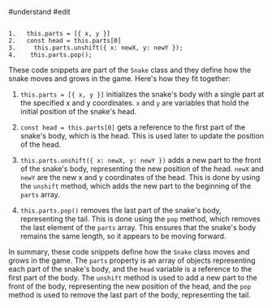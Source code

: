 #understand #edit

```Explain what these do and how they fit together

1.   this.parts = [{ x, y }]
2.   const head = this.parts[0]
3.     this.parts.unshift({ x: newX, y: newY });
4.    this.parts.pop();
```


These code snippets are part of the `Snake` class and they define how the snake moves and grows in the game. Here's how they fit together:

1. `this.parts = [{ x, y }]` initializes the snake's body with a single part at the specified x and y coordinates. `x` and `y` are variables that hold the initial position of the snake's head.

2. `const head = this.parts[0]` gets a reference to the first part of the snake's body, which is the head. This is used later to update the position of the head.

3. `this.parts.unshift({ x: newX, y: newY })` adds a new part to the front of the snake's body, representing the new position of the head. `newX` and `newY` are the new x and y coordinates of the head. This is done by using the `unshift` method, which adds the new part to the beginning of the `parts` array.

4. `this.parts.pop()` removes the last part of the snake's body, representing the tail. This is done using the `pop` method, which removes the last element of the `parts` array. This ensures that the snake's body remains the same length, so it appears to be moving forward. 

In summary, these code snippets define how the `Snake` class moves and grows in the game. The `parts` property is an array of objects representing each part of the snake's body, and the `head` variable is a reference to the first part of the body. The `unshift` method is used to add a new part to the front of the body, representing the new position of the head, and the `pop` method is used to remove the last part of the body, representing the tail.